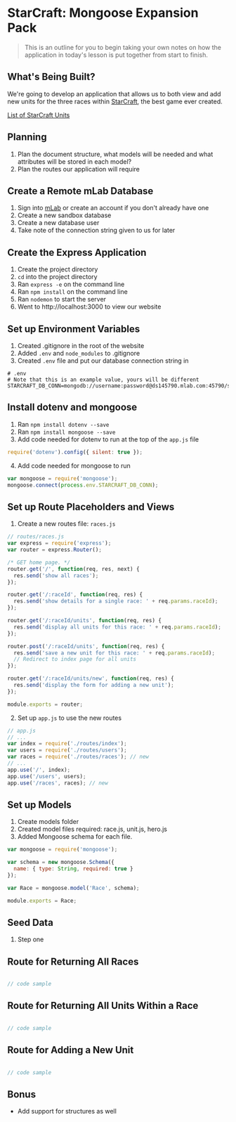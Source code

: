 # StarCraft: Mongoose Expansion Pack

> This is an outline for you to begin taking your own notes on how the application in today's lesson is put together from start to finish.

## What's Being Built?

We're going to develop an application that allows us to both view and add new units for the three races within  [StarCraft](http://us.blizzard.com/en-us/games/sc/), the best game ever created.

[List of StarCraft Units](http://starcraft.wikia.com/wiki/List_of_StarCraft_II_units)

## Planning

1. Plan the document structure, what models will be needed and what attributes will be stored in each model?
2. Plan the routes our application will require

## Create a Remote mLab Database

1. Sign into [mLab](https://mlab.com/) or create an account if you don't already have one
2. Create a new sandbox database
3. Create a new database user
4. Take note of the connection string given to us for later

## Create the Express Application

1. Create the project directory
2. `cd` into the project directory
3. Ran `express -e` on the command line
4. Ran `npm install` on the command line
5. Ran `nodemon` to start the server
6. Went to http://localhost:3000 to view our website

## Set up Environment Variables

1. Created .gitignore in the root of the website
2. Added `.env` and `node_modules` to .gitignore
3. Created `.env` file and put our database connection string in

```
# .env
# Note that this is an example value, yours will be different
STARCRAFT_DB_CONN=mongodb://username:password@ds145790.mlab.com:45790/starcraft
```

## Install dotenv and mongoose

1. Ran `npm install dotenv --save`
2. Ran `npm install mongoose --save`
3. Add code needed for dotenv to run at the top of the `app.js` file

```js
require('dotenv').config({ silent: true });
```

4. Add code needed for mongoose to run

```js
var mongoose = require('mongoose');
mongoose.connect(process.env.STARCRAFT_DB_CONN);
```

## Set up Route Placeholders and Views

1. Create a new routes file: `races.js`

```js
// routes/races.js
var express = require('express');
var router = express.Router();

/* GET home page. */
router.get('/', function(req, res, next) {
  res.send('show all races');
});

router.get('/:raceId', function(req, res) {
  res.send('show details for a single race: ' + req.params.raceId);
});

router.get('/:raceId/units', function(req, res) {
  res.send('display all units for this race: ' + req.params.raceId);
});

router.post('/:raceId/units', function(req, res) {
  res.send('save a new unit for this race: ' + req.params.raceId);
  // Redirect to index page for all units
});

router.get('/:raceId/units/new', function(req, res) {
  res.send('display the form for adding a new unit');
});

module.exports = router;
```

2. Set up `app.js` to use the new routes

```js
// app.js
// ...
var index = require('./routes/index');
var users = require('./routes/users');
var races = require('./routes/races'); // new
// ...
app.use('/', index);
app.use('/users', users);
app.use('/races', races); // new
```

## Set up Models

1. Create models folder
2. Created model files required: race.js, unit.js, hero.js
3. Added Mongoose schema for each file.

```js
var mongoose = require('mongoose');

var schema = new mongoose.Schema({
  name: { type: String, required: true }
});

var Race = mongoose.model('Race', schema);

module.exports = Race;
```

## Seed Data

1. Step one

## Route for Returning All Races

```js

// code sample

```

## Route for Returning All Units Within a Race

```js

// code sample

```

## Route for Adding a New Unit

```js

// code sample

```

## Bonus

- Add support for structures as well

